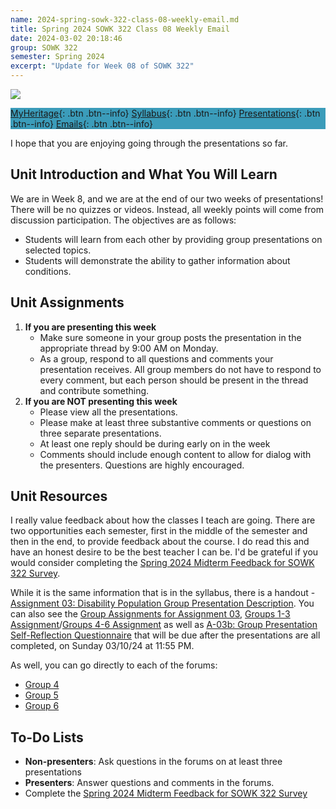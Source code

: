 ```yaml
---
name: 2024-spring-sowk-322-class-08-weekly-email.md
title: Spring 2024 SOWK 322 Class 08 Weekly Email
date: 2024-03-02 20:18:46
group: SOWK 322
semester: Spring 2024
excerpt: "Update for Week 08 of SOWK 322"
---
```


![](https://jacobrcampbell.com/assets/media/2024-01-19-sowk-322-email-header-image.jpg)

<div style="background-color: #3b9cba; width: 100%;" markdown="1">

[MyHeritage](https://myheritage.heritage.edu/ICS/Academics/SOWK/SOWK_322/2324_SP-SOWK_322-2/){: .btn .btn--info}
[Syllabus](https://jacobrcampbell.com/assets/media/2024-spring-sowk-322-2-course-syllabus-campbell.pdf){: .btn .btn--info}
[Presentations](https://presentations.jacobrcampbell.com){: .btn .btn--info}
[Emails](https://jacobrcampbell.com/communications/){: .btn .btn--info}

</div>

I hope that you are enjoying going through the presentations so far.

## Unit Introduction and What You Will Learn

We are in Week 8, and we are at the end of our two weeks of presentations! There will be no quizzes or videos. Instead, all weekly points will come from discussion participation. The objectives are as follows:

- Students will learn from each other by providing group presentations on selected topics.
- Students will demonstrate the ability to gather information about conditions.

## Unit Assignments

1. **If you are presenting this week**
	- Make sure someone in your group posts the presentation in the appropriate thread by 9:00 AM on Monday.
	- As a group, respond to all questions and comments your presentation receives. All group members do not have to respond to every comment, but each person should be present in the thread and contribute something. 
2. **If you are NOT presenting this week**
	- Please view all the presentations.
	- Please make at least three substantive comments or questions on three separate presentations.
	- At least one reply should be during early on in the week
	- Comments should include enough content to allow for dialog with the presenters. Questions are highly encouraged.
	

## Unit Resources

I really value feedback about how the classes I teach are going. There are two opportunities each semester, first in the middle of the semester and then in the end, to provide feedback about the course. I do read this and have an honest desire to be the best teacher I can be. I'd be grateful if you would consider completing the [Spring 2024 Midterm Feedback for SOWK 322 Survey](https://p17.courseval.net/etw/ets/et.asp?CFNK=C4891C44-BE32-4F73-B833-B79DDAF1D794&nxappid=HU2&nxmid=GetSurveyForm&wsedrq=Z0Z03QV313).

While it is the same information that is in the syllabus, there is a handout - [Assignment 03: Disability Population Group Presentation Description](https://myheritage.heritage.edu/ICS/Portlets/ICS/Handoutportlet/viewhandler.ashx?handout_id=a985ea67-9790-405a-857d-95407f718545). You can also see the [Group Assignments for Assignment 03](https://myheritage.heritage.edu/ICS/Portlets/ICS/Handoutportlet/viewhandler.ashx?handout_id=4bf77c7b-2ca2-4335-95f8-75557119b3fb), [Groups 1-3 Assignment](https://myheritage.heritage.edu/ICS/Academics/SOWK/SOWK_322/2324_SP-SOWK_322-2/Assignments.jnz?portlet=Coursework&screen=AssignmentDetailView&screenType=change&id=dbeae6d5-1e15-4bb6-b070-493729121b64)/[Groups 4-6 Assignment](https://myheritage.heritage.edu/ICS/Academics/SOWK/SOWK_322/2324_SP-SOWK_322-2/Assignments.jnz?portlet=Coursework&screen=AssignmentDetailView&screenType=change&id=f95bc55a-d3eb-4495-ad04-a7316e20bf0f) as well as [A-03b: Group Presentation Self-Reflection Questionnaire](https://myheritage.heritage.edu/ICS/Academics/SOWK/SOWK_322/2324_SP-SOWK_322-2/Assignments.jnz?portlet=Coursework&screen=AssignmentDetailView&screenType=change&id=0563d600-1746-464f-9cd8-a9e2f6514f13) that will be due after the presentations are all completed, on Sunday 03/10/24 at 11:55 PM.

As well, you can go directly to each of the forums:

- [Group 4](https://myheritage.heritage.edu/ICS/Academics/SOWK/SOWK_322/2324_SP-SOWK_322-2/W-08_34_-_310.jnz?portlet=Group_Discussion_Forums&screen=PostView&screenType=change&id=b80bdf14-504c-4101-acb3-f71f323ede2a)
- [Group 5](https://myheritage.heritage.edu/ICS/Academics/SOWK/SOWK_322/2324_SP-SOWK_322-2/W-08_34_-_310.jnz?portlet=Group_Discussion_Forums&screen=PostView&screenType=change&id=0105c823-7e74-45d3-82e7-f7e9aad7610e)
- [Group 6](https://myheritage.heritage.edu/ICS/Academics/SOWK/SOWK_322/2324_SP-SOWK_322-2/W-08_34_-_310.jnz?portlet=Group_Discussion_Forums&screen=PostView&screenType=change&id=a6d98ae7-476b-42f3-b080-f5a86898c747)

## To-Do Lists

- **Non-presenters**: Ask questions in the forums on at least three presentations
- **Presenters**: Answer questions and comments in the forums.
- Complete the [Spring 2024 Midterm Feedback for SOWK 322 Survey](https://p17.courseval.net/etw/ets/et.asp?CFNK=C4891C44-BE32-4F73-B833-B79DDAF1D794&nxappid=HU2&nxmid=GetSurveyForm&wsedrq=Z0Z03QV313)